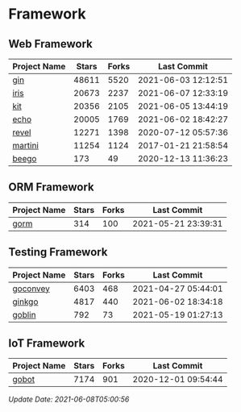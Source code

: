 # Framework

## Web Framework
| Project Name | Stars | Forks | Last Commit |
| ------------ | ----- | ----- | ----------- |
| [gin](https://github.com/gin-gonic/gin) | 48611 | 5520 | 2021-06-03 12:12:51 |
| [iris](https://github.com/kataras/iris) | 20673 | 2237 | 2021-06-07 12:33:19 |
| [kit](https://github.com/go-kit/kit) | 20356 | 2105 | 2021-06-05 13:44:19 |
| [echo](https://github.com/labstack/echo) | 20005 | 1769 | 2021-06-02 18:42:27 |
| [revel](https://github.com/revel/revel) | 12271 | 1398 | 2020-07-12 05:57:36 |
| [martini](https://github.com/go-martini/martini) | 11254 | 1124 | 2017-01-21 21:58:54 |
| [beego](https://github.com/astaxie/beego) | 173 | 49 | 2020-12-13 11:36:23 |

## ORM Framework
| Project Name | Stars | Forks | Last Commit |
| ------------ | ----- | ----- | ----------- |
| [gorm](https://github.com/jinzhu/gorm) | 314 | 100 | 2021-05-21 23:39:31 |

## Testing Framework
| Project Name | Stars | Forks | Last Commit |
| ------------ | ----- | ----- | ----------- |
| [goconvey](https://github.com/smartystreets/goconvey) | 6403 | 468 | 2021-04-27 05:44:01 |
| [ginkgo](https://github.com/onsi/ginkgo) | 4817 | 440 | 2021-06-02 18:34:18 |
| [goblin](https://github.com/franela/goblin) | 792 | 73 | 2021-05-19 01:27:13 |

## IoT Framework
| Project Name | Stars | Forks | Last Commit |
| ------------ | ----- | ----- | ----------- |
| [gobot](https://github.com/hybridgroup/gobot) | 7174 | 901 | 2020-12-01 09:54:44 |

*Update Date: 2021-06-08T05:00:56*